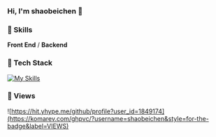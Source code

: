 ### Hi, I'm shaobeichen 👋

### 🥇 Skills
**Front End** /  **Backend** 

### 🤖 Tech Stack
[![My Skills](https://skillicons.dev/icons?i=nodejs,ts,js,go,vue,nuxt,express,react)](https://skillicons.dev)

### 👀 Views

![https://hit.yhype.me/github/profile?user_id=1849174](https://komarev.com/ghpvc/?username=shaobeichen&style=for-the-badge&label=VIEWS)
